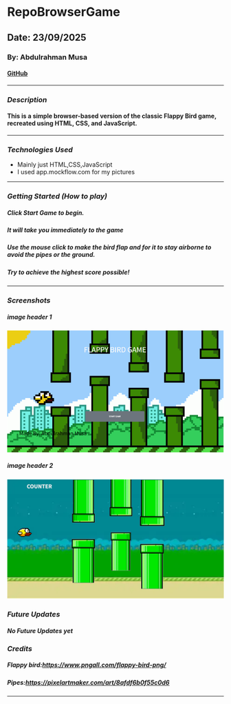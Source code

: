 

# RepoBrowserGame

## Date: 23/09/2025

### By: Abdulrahman Musa

#### [GitHub](https://github.com/Hamanilol)
***

### ***Description***
#### This is a simple browser-based version of the classic Flappy Bird game, recreated using HTML, CSS, and JavaScript.
***

### ***Technologies Used***
* Mainly just HTML,CSS,JavaScript
* I used app.mockflow.com for my pictures
***

### ***Getting Started (How to play)***

##### Click Start Game to begin.
##### It will take you immediately to the game
##### Use the mouse click to make the bird flap and for it to stay airborne to avoid the pipes or the ground.
##### Try to achieve the highest score possible!
***

### ***Screenshots***

##### image header 1
![FrontPage](./image/image.png)

##### image header 2
![Game](./image/image-1.png)

### ***Future Updates***

#### ***No Future Updates yet***

### ***Credits***

##### Flappy bird:https://www.pngall.com/flappy-bird-png/

##### Pipes:https://pixelartmaker.com/art/8afdf6b0f55c0d6

***

